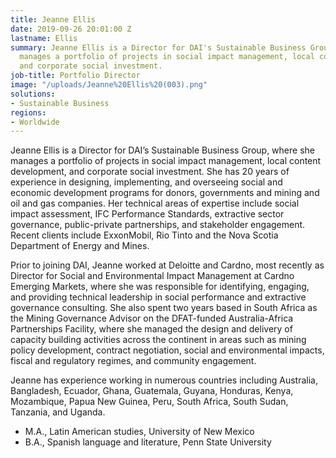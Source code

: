 ```yaml
---
title: Jeanne Ellis
date: 2019-09-26 20:01:00 Z
lastname: Ellis
summary: Jeanne Ellis is a Director for DAI's Sustainable Business Group, where she
  manages a portfolio of projects in social impact management, local content development,
  and corporate social investment.
job-title: Portfolio Director
image: "/uploads/Jeanne%20Ellis%20(003).png"
solutions:
- Sustainable Business
regions:
- Worldwide
---
```


Jeanne Ellis is a Director for DAI’s Sustainable Business Group, where she manages a portfolio of projects in social impact management, local content development, and corporate social investment. She has 20 years of experience in designing, implementing, and overseeing social and economic development programs for donors, governments and mining and oil and gas companies. Her technical areas of expertise include social impact assessment, IFC Performance Standards, extractive sector governance, public-private partnerships, and stakeholder engagement. Recent clients include ExxonMobil, Rio Tinto and the Nova Scotia Department of Energy and Mines.

Prior to joining DAI, Jeanne worked at Deloitte and Cardno, most recently as Director for Social and Environmental Impact Management at Cardno Emerging Markets, where she was responsible for identifying, engaging, and providing technical leadership in social performance and extractive governance consulting. She also spent two years based in South Africa as the Mining Governance Advisor on the DFAT-funded Australia-Africa Partnerships Facility, where she managed the design and delivery of capacity building activities across the continent in areas such as mining policy development, contract negotiation, social and environmental impacts, fiscal and regulatory regimes, and community engagement.

Jeanne has experience working in numerous countries including Australia, Bangladesh, Ecuador, Ghana, Guatemala, Guyana, Honduras, Kenya, Mozambique, Papua New Guinea, Peru, South Africa, South Sudan, Tanzania, and Uganda.

* M.A., Latin American studies, University of New Mexico
* B.A., Spanish language and literature, Penn State University 